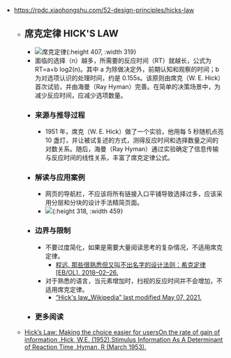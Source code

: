 - https://rpdc.xiaohongshu.com/52-design-principles/hicks-law
	- ## **席克定律 HICK'S LAW**
		- ![席克定律](https://picasso-static.xiaohongshu.com/fe-platform/a1e4b28e397fa470d2f05e5d577b04e80ba5f84d.gif){:height 407, :width 319}
		- 面临的选择（n）越多，所需要的反应时间（RT）就越长，公式为 RT=a+b log2(n)。其中 a 为除做决定外，前期认知和观察的时间；b 为对选项认识的处理时间，约是 0.155s。该原则由席克（W. E. Hick）首次试验，并由海曼（Ray Hyman）完善。在简单的决策场景中，为减少反应时间，应减少选项数量。
		- ### 来源与推导过程
			- 1951 年，席克（W. E. Hick）做了一个实验，他用每 5 秒随机点亮 10 盏灯，并让被试复述的方式，测得反应时间和选择数量之间的对数关系。随后，海曼（Ray Hyman）通过实验确定了信息传输与反应时间的线性关系，丰富了席克定律公式。
		- ### 解读与应用案例
			- 网页的导航栏，不应该将所有链接入口平铺导致选择过多，应该采用分层和分块的设计手法精简页面。
			- ![](https://picasso-static.xiaohongshu.com/fe-platform/c421e4f9e53418baba7b02650c928c3db800883d.png){:height 318, :width 459}
		- ### 边界与限制
			- 不要过度简化，如果是需要大量阅读思考的复杂情况，不适用席克定律。
				- [程远. 那些很熟悉但又叫不出名字的设计法则：希克定律[EB/OL]. 2018–02–26.](https://www.uisdc.com/design-rules-hicks-law)
			- 对于熟悉的语言，当元素增加时，扫视的反应时间并不会增加，不适用席克定律。
				- [“Hick's law_Wikipedia” last modified May 07, 2021.](https://en.wikipedia.org/wiki/Hick%27s_law)
		- ### 更多阅读
	- [Hick’s Law: Making the choice easier for users](https://www.interaction-design.org/literature/article/hick-s-law-making-the-choice-easier-for-users)[On the rate of gain of information .Hick, W.E. (1952).](http://www2.psychology.uiowa.edu/faculty/mordkoff/InfoProc/pdfs/Hick%201952.pdf)[Stimulus Information As A Determinant of Reaction Time .Hyman, R (March 1953).](http://www2.psychology.uiowa.edu/faculty/mordkoff/InfoProc/pdfs/Hyman%201953.pdf)